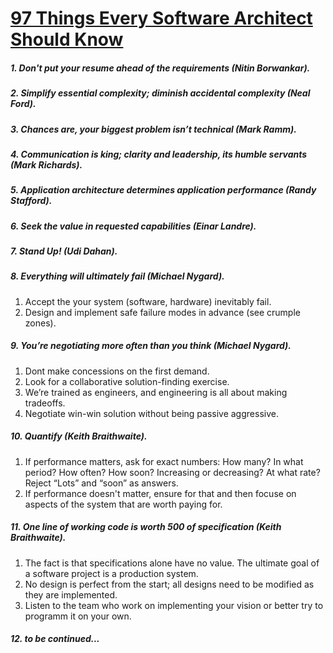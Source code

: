 # [97 Things Every Software Architect Should Know](http://www.uni-obuda.hu/users/boraros-bakucz.andras/2014/methodology/97%20Things%20Every%20Software%20Architect%20Should%20Know.pdf)


##### 1. Don't put your resume ahead of the requirements (Nitin Borwankar).
##### 2. Simplify essential complexity; diminish accidental complexity (Neal Ford).
##### 3. Chances are, your biggest problem isn’t technical (Mark Ramm).
##### 4. Communication is king; clarity and leadership, its humble servants (Mark Richards).
##### 5. Application architecture determines application performance (Randy Stafford).
##### 6. Seek the value in requested capabilities (Einar Landre).
##### 7. Stand Up! (Udi Dahan). 
##### 8. Everything will ultimately fail (Michael Nygard).
1. Accept the your system (software, hardware) inevitably fail.
2. Design and implement safe failure modes in advance (see crumple zones).

##### 9. You’re negotiating more often than you think (Michael Nygard).
1. Dont make concessions on the first demand.
2. Look for a collaborative solution-finding exercise.
3. We’re trained as engineers, and engineering is all about making tradeoffs.
4. Negotiate win-win solution without being passive aggressive.

##### 10. Quantify (Keith Braithwaite).
1. If performance matters, ask for exact numbers: 
    How many? 
    In what period? 
    How often? 
    How soon? 
    Increasing or decreasing? 
    At what rate? 
  Reject “Lots” and “soon” as answers.
2. If performance doesn't matter, ensure for that and then focuse on aspects of the system that are worth paying for.  

##### 11. One line of working code is worth 500 of specification (Keith Braithwaite).
1. The fact is that specifications alone have no value. The ultimate goal of a software project is a production system.
2. No design is perfect from the start; all designs need to be modified as they are implemented.
3. Listen to the team who work on implementing your vision or better try to programm it on your own.

##### 12. to be continued...
